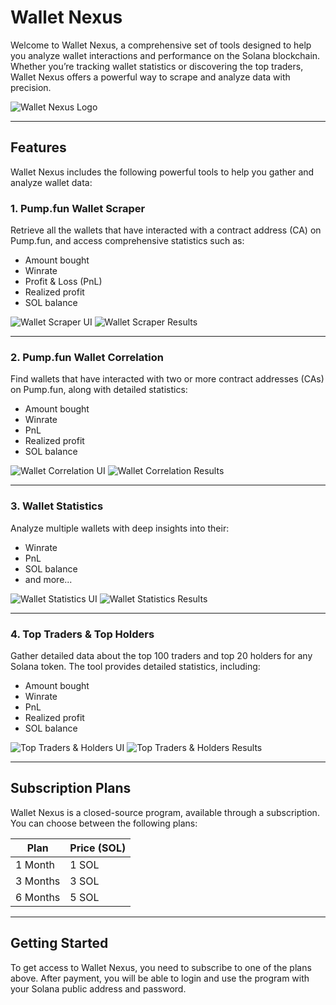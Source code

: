 # Wallet Nexus

Welcome to Wallet Nexus, a comprehensive set of tools designed to help you analyze wallet interactions and performance on the Solana blockchain. Whether you’re tracking wallet statistics or discovering the top traders, Wallet Nexus offers a powerful way to scrape and analyze data with precision.

![Wallet Nexus Logo](assets/Nexus.png)

---

## Features

Wallet Nexus includes the following powerful tools to help you gather and analyze wallet data:

### 1. Pump.fun Wallet Scraper

Retrieve all the wallets that have interacted with a contract address (CA) on Pump.fun, and access comprehensive statistics such as:

- Amount bought
- Winrate
- Profit & Loss (PnL)
- Realized profit
- SOL balance

![Wallet Scraper UI](assets/WS.png)
![Wallet Scraper Results](assets/scrapres.png)

---

### 2. Pump.fun Wallet Correlation

Find wallets that have interacted with two or more contract addresses (CAs) on Pump.fun, along with detailed statistics:

- Amount bought
- Winrate
- PnL
- Realized profit
- SOL balance

![Wallet Correlation UI](assets/Correlate.png)
![Wallet Correlation Results](assets/Correlateres.png)

---

### 3. Wallet Statistics

Analyze multiple wallets with deep insights into their:

- Winrate
- PnL
- SOL balance
- and more...

![Wallet Statistics UI](assets/stats.png)
![Wallet Statistics Results](assets/statsres.png)

---

### 4. Top Traders & Top Holders

Gather detailed data about the top 100 traders and top 20 holders for any Solana token. The tool provides detailed statistics, including:

- Amount bought
- Winrate
- PnL
- Realized profit
- SOL balance

![Top Traders & Holders UI](assets/TTH.png)
![Top Traders & Holders Results](assets/TTHres.png)

---

## Subscription Plans

Wallet Nexus is a closed-source program, available through a subscription. You can choose between the following plans:

| **Plan**        | **Price (SOL)** |
|-----------------|-----------------|
| 1 Month         | 1 SOL           |
| 3 Months        | 3 SOL           |
| 6 Months        | 5 SOL           |

---

## Getting Started

To get access to Wallet Nexus, you need to subscribe to one of the plans above. After payment, you will be able to login and use the program with your Solana public address and password.
